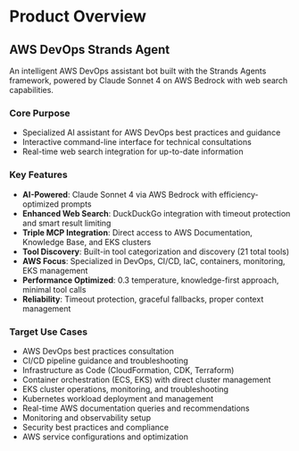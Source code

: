 # Product Overview

## AWS DevOps Strands Agent

An intelligent AWS DevOps assistant bot built with the Strands Agents framework, powered by Claude Sonnet 4 on AWS Bedrock with web search capabilities.

### Core Purpose
- Specialized AI assistant for AWS DevOps best practices and guidance
- Interactive command-line interface for technical consultations
- Real-time web search integration for up-to-date information

### Key Features
- **AI-Powered**: Claude Sonnet 4 via AWS Bedrock with efficiency-optimized prompts
- **Enhanced Web Search**: DuckDuckGo integration with timeout protection and smart result limiting
- **Triple MCP Integration**: Direct access to AWS Documentation, Knowledge Base, and EKS clusters
- **Tool Discovery**: Built-in tool categorization and discovery (21 total tools)
- **AWS Focus**: Specialized in DevOps, CI/CD, IaC, containers, monitoring, EKS management
- **Performance Optimized**: 0.3 temperature, knowledge-first approach, minimal tool calls
- **Reliability**: Timeout protection, graceful fallbacks, proper context management

### Target Use Cases
- AWS DevOps best practices consultation
- CI/CD pipeline guidance and troubleshooting
- Infrastructure as Code (CloudFormation, CDK, Terraform)
- Container orchestration (ECS, EKS) with direct cluster management
- EKS cluster operations, monitoring, and troubleshooting
- Kubernetes workload deployment and management
- Real-time AWS documentation queries and recommendations
- Monitoring and observability setup
- Security best practices and compliance
- AWS service configurations and optimization